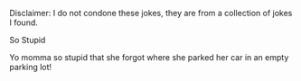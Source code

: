 Disclaimer: I do not condone these jokes, they are from a collection of jokes I found.

So Stupid

Yo momma so stupid that she forgot where she parked her car in an empty parking lot!


